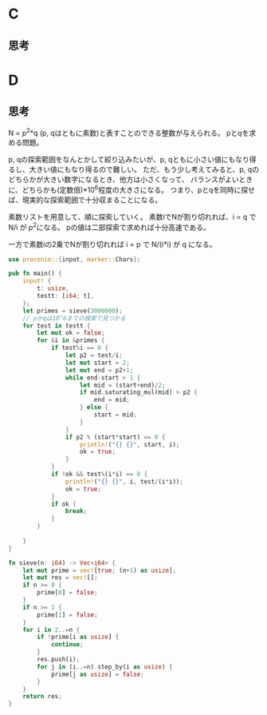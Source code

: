 # C
## 思考

# D
## 思考
N = p<sup>2</sup>*q (p, qはともに素数)と表すことのできる整数が与えられる。
pとqを求める問題。

p, qの探索範囲をなんとかして絞り込みたいが、p, qともに小さい値にもなり得るし、大きい値にもなり得るので難しい。
ただ、もう少し考えてみると、p, qのどちらかが大きい数字になるとき、他方は小さくなって、
バランスがよいときに、どちらかも(定数倍)*10<sup>6</sup>程度の大きさになる。
つまり、pとqを同時に探せば、現実的な探索範囲で十分収まることになる。

素数リストを用意して、順に探索していく。
素数iでNが割り切れれば、i = q で N/i が p<sup>2</sup>になる。
pの値は二部探索で求めれば十分高速である。

一方で素数iの2乗でNが割り切れれば i = p で N/(i*i) が q になる。

```rust
use proconio::{input, marker::Chars};

pub fn main() {
    input! {
        t: usize,
        testt: [i64; t],
    };
    let primes = sieve(3000000);
    // pかqは10^6までの検索で見つかる
    for test in testt {
        let mut ok = false;
        for &i in &primes {
            if test%i == 0 {
                let p2 = test/i;
                let mut start = 2;
                let mut end = p2+1;
                while end-start > 1 {
                    let mid = (start+end)/2;
                    if mid.saturating_mul(mid) > p2 {
                        end = mid;
                    } else {
                        start = mid; 
                    }
                }
                if p2 % (start*start) == 0 {
                    println!("{} {}", start, i);
                    ok = true;
                }                
            }
            if !ok && test%(i*i) == 0 {
                println!("{} {}", i, test/(i*i));
                ok = true;
            }
            if ok {
                break;
            }
        }
        
    }
}

fn sieve(n: i64) -> Vec<i64> {
    let mut prime = vec![true; (n+1) as usize];
    let mut res = vec![];
    if n >= 0 {
        prime[0] = false;
    }
    if n >= 1 {
        prime[1] = false;
    }
    for i in 2..=n {
        if !prime[i as usize] {
            continue;
        }
        res.push(i);
        for j in (i..=n).step_by(i as usize) {
            prime[j as usize] = false;
        }
    }
    return res;
}

```